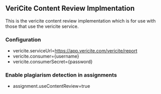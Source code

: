 ## VeriCite Content Review Implmentation

This is the vericite content review implementation which is for use with those that use the vericite service.

### Configuration

- vericite.serviceUrl=https://app.vericite.com/vericite/report
- vericite.consumer={username}
- vericite.consumerSecret={password}

### Enable plagiarism detection in assignments

- assignment.useContentReview=true
